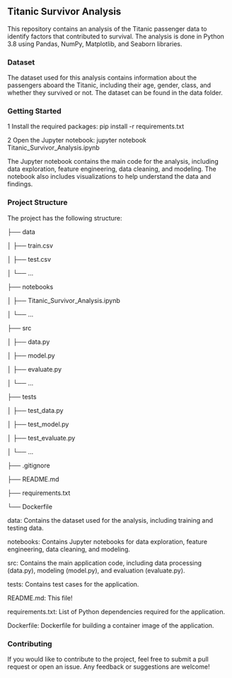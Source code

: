 ## Titanic Survivor Analysis

This repository contains an analysis of the Titanic passenger data to identify factors that contributed to survival. The analysis is done in Python 3.8 using Pandas, NumPy, Matplotlib, and Seaborn libraries.

### Dataset

The dataset used for this analysis contains information about the passengers aboard the Titanic, including their age, gender, class, and whether they survived or not. The dataset can be found in the data folder.

### Getting Started

1 Install the required packages: pip install -r requirements.txt

2 Open the Jupyter notebook: jupyter notebook Titanic_Survivor_Analysis.ipynb

The Jupyter notebook contains the main code for the analysis, including data exploration, feature engineering, data cleaning, and modeling. The notebook also includes visualizations to help understand the data and findings.

### Project Structure
The project has the following structure:

├── data

│   ├── train.csv

│   ├── test.csv

│   └── ...

├── notebooks

│   ├── Titanic_Survivor_Analysis.ipynb

│   └── ...


├── src

│   ├── data.py

│   ├── model.py

│   ├── evaluate.py

│   └── ...


├── tests

│   ├── test_data.py

│   ├── test_model.py

│   ├── test_evaluate.py

│   └── ...


├── .gitignore

├── README.md

├── requirements.txt

└── Dockerfile

data: Contains the dataset used for the analysis, including training and testing data.

notebooks: Contains Jupyter notebooks for data exploration, feature engineering, data cleaning, and modeling.

src: Contains the main application code, including data processing (data.py), modeling (model.py), and evaluation (evaluate.py).

tests: Contains test cases for the application.

README.md: This file!

requirements.txt: List of Python dependencies required for the application.

Dockerfile: Dockerfile for building a container image of the application.

### Contributing

If you would like to contribute to the project, feel free to submit a pull request or open an issue. Any feedback or suggestions are welcome!
